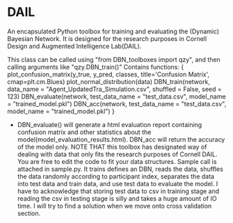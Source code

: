 # DAIL
An encapsulated Python toolbox for training and evaluating the (Dynamic) Bayesian Network. It is designed for the research purposes in Cornell Design and Augmented Intelligence Lab(DAIL).

This class can be called using "from DBN_toolboxes import qzy", and then calling arguments like "qzy.DBN_train()"
Contains functions:
{
plot_confusion_matrix(y_true, y_pred, classes, title='Confusion Matrix', cmap=plt.cm.Blues) 
plot_normal_distribution(data)
DBN_train(network, data_name = "Agent_UpdatedTra_Simulation.csv", shuffled = False, seed = 123)
DBN_evaluate(network, test_data_name = "test_data.csv", model_name = "trained_model.pkl")
DBN_acc(network, test_data_name = "test_data.csv", model_name = "trained_model.pkl")
}
* DBN_evaluate() will generate a html evaluation report containing confusion matrix and other statistics about the model(model_evaluation_results.html). DBN_acc will return the accuracy of the model only.
NOTE THAT this toolbox has designated way of dealing with data that only fits the research purposes of Cornell DAIL. You are free to edit the code to fit your data structures.
Sample call is attached in sample.py. It trains defines an DBN, reads the data, shuffles the data randomly according to participant index, separates the data into test data and train data, and use test data to evaluate the model.
I have to acknowledge that storing test data to csv in training stage and reading the csv in testing stage is silly and takes a huge amount of IO time. I will try to find a solution when we move onto cross validation section.
